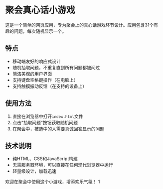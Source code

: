 # 聚会真心话小游戏

这是一个简单的网页应用，专为聚会上的真心话游戏环节设计。应用包含31个有趣的问题，每次随机显示一个。

## 特点

- 移动端友好的响应式设计
- 随机抽取问题，不重复直到所有问题都被问过
- 简洁美观的用户界面
- 支持键盘空格键操作（在电脑上）
- 支持触摸振动反馈（在支持的设备上）

## 使用方法

1. 直接在浏览器中打开`index.html`文件
2. 点击"抽取问题"按钮获取随机问题
3. 在聚会中，被选中的人需要真诚回答显示的问题

## 技术说明

- 纯HTML、CSS和JavaScript构建
- 无需服务器环境，可以直接在任何现代浏览器中运行
- 轻量级设计，加载迅速

欢迎在聚会中使用这个小游戏，增添欢乐气氛！ 1

